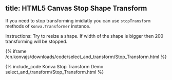 title: HTML5 Canvas Stop Shape Transform
---

If you need to stop transforming imidiatly you can use `stopTransform` methods of `Konva.Transformer` instance.

Instructions: Try to resize a shape. If width of the shape is bigger then 200 transforming will be stopped.

{% iframe /cn.konvajs/downloads/code/select_and_transform/Stop_Transform.html %}

{% include_code Konva Stop Transform Demo select_and_transform/Stop_Transform.html %}